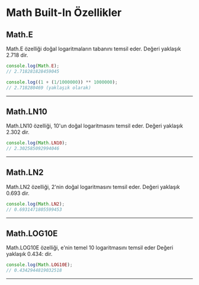 # Math Built-In Özellikler

## **Math.E**

Math.E özelliği doğal logaritmaların tabanını temsil eder. Değeri yaklaşık 2.718 dir.

```js
console.log(Math.E);
// 2.718281828459045

console.log((1 + (1/1000000)) ** 1000000);
// 2.718280469 (yaklaşık olarak)
```
---

## **Math.LN10**

Math.LN10 özelliği, 10'un doğal logaritmasını temsil eder. Değeri yaklaşık  2.302 dir.

```js
console.log(Math.LN10);
// 2.302585092994046
```
---

## **Math.LN2**

Math.LN2 özelliği, 2'nin doğal logaritmasını temsil eder. Değeri yaklaşık   0.693 dir.

```js
console.log(Math.LN2);
// 0.6931471805599453
```
---

## **Math.LOG10E**

Math.LOG10E özelliği, e'nin temel 10 logaritmasını temsil eder Değeri yaklaşık   0.434: dir.

```js
console.log(Math.LOG10E);
// 0.4342944819032518
```
---